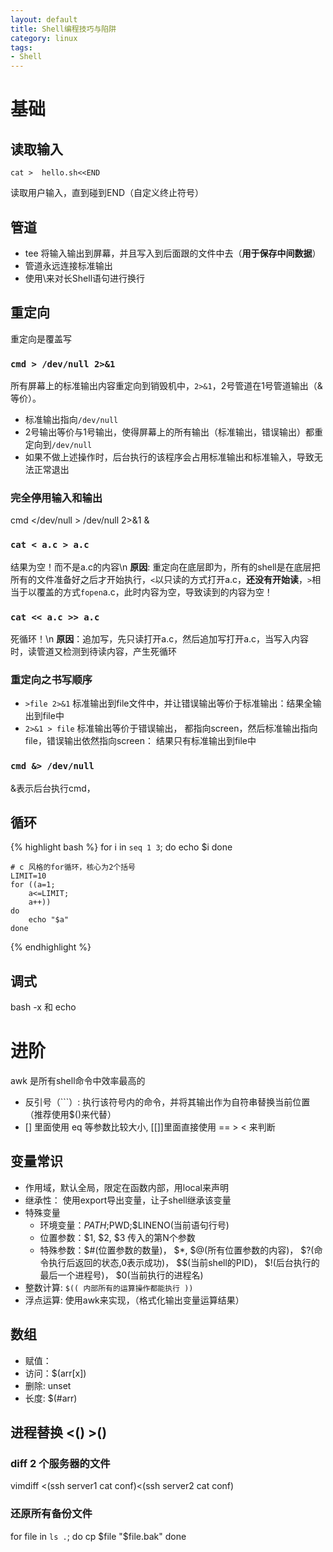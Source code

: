 ```yaml
---
layout: default
title: Shell编程技巧与陷阱
category: linux
tags:
- Shell
---
```


# 基础

## 读取输入

    cat >  hello.sh<<END

读取用户输入，直到碰到END（自定义终止符号）

## 管道
+ tee 将输入输出到屏幕，并且写入到后面跟的文件中去（**用于保存中间数据**）
+ 管道永远连接标准输出
+ 使用\\来对长Shell语句进行换行

## 重定向
重定向是覆盖写

### `cmd > /dev/null 2>&1` 
所有屏幕上的标准输出内容重定向到销毁机中，`2>&1`，2号管道在1号管道输出（&等价）。

+ 标准输出指向`/dev/null`
+ 2号输出等价与1号输出，使得屏幕上的所有输出（标准输出，错误输出）都重定向到`/dev/null`
+ 如果不做上述操作时，后台执行的该程序会占用标准输出和标准输入，导致无法正常退出

### 完全停用输入和输出
cmd </dev/null > /dev/null 2>&1 &

### `cat < a.c > a.c`
结果为空！而不是a.c的内容\n
**原因**: 重定向在底层即为，所有的shell是在底层把所有的文件准备好之后才开始执行，`<`以只读的方式打开a.c，**还没有开始读**，`>`相当于以覆盖的方式`fopen`a.c，此时内容为空，导致读到的内容为空！

### `cat << a.c >> a.c`
死循环！\n
**原因**：追加写，先只读打开a.c，然后追加写打开a.c，当写入内容时，读管道又检测到待读内容，产生死循环

### 重定向之书写顺序
+ `>file 2>&1` 标准输出到file文件中，并让错误输出等价于标准输出：结果全输出到file中
+ `2>&1 > file` 标准输出等价于错误输出， 都指向screen，然后标准输出指向file，错误输出依然指向screen： 结果只有标准输出到file中
 

### `cmd &> /dev/null`
&表示后台执行cmd，

## 循环
{% highlight bash %}
    for i in `seq 1 3`; do
        echo $i
    done
    
    # c 风格的for循环，核心为2个括号
    LIMIT=10
    for ((a=1;
        a<=LIMIT;
        a++))
    do
        echo "$a"
    done
{% endhighlight %}    
## 调式
bash -x 和 echo


# 进阶
awk 是所有shell命令中效率最高的

+ 反引号（```）: 执行该符号内的命令，并将其输出作为自符串替换当前位置（推荐使用$()来代替）
+ [] 里面使用 eq 等参数比较大小, [[]]里面直接使用 == > < 来判断


## 变量常识
+ 作用域，默认全局，限定在函数内部，用local来声明
+ 继承性： 使用export导出变量，让子shell继承该变量
+ 特殊变量
    + 环境变量：$PATH;$PWD;$LINENO(当前语句行号)
    + 位置参数：$1, $2, $3 传入的第N个参数
    + 特殊参数：$#(位置参数的数量)， $*, $@(所有位置参数的内容)， $?(命令执行后返回的状态,0表示成功)， $$(当前shell的PID)， $!(后台执行的最后一个进程号)， $0(当前执行的进程名)
+ 整数计算: `$(( 内部所有的运算操作都能执行 ))`
+ 浮点运算: 使用awk来实现，（格式化输出变量运算结果）

## 数组
+ 赋值： 
+ 访问：$(arr[x])
+ 删除: unset
+ 长度: $(#arr)

## 进程替换 <() >()
### diff 2 个服务器的文件
vimdiff <(ssh server1 cat conf)<(ssh server2 cat conf)
### 还原所有备份文件
for file in `ls .`; do
    cp $file "$file.bak"
done
